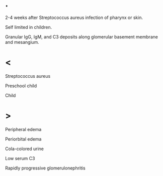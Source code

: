 # .

2-4 weeks after Streptococcus aureus infection of pharynx or skin.

Self limited in children.

Granular IgG, IgM, and C3 deposits along glomerular basement membrane and mesangium.

# <

Streptococcus aureus

Preschool child

Child

# >

Peripheral edema

Periorbital edema

Cola-colored urine

Low serum C3

Rapidly progressive glomerulonephritis
